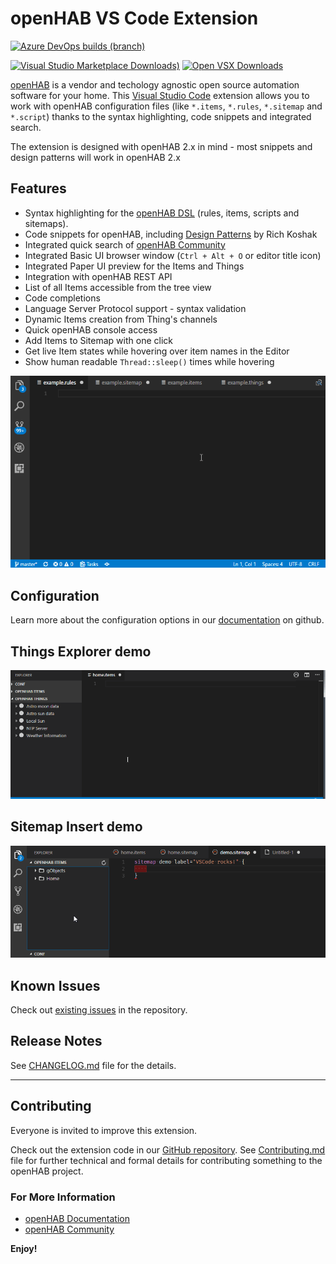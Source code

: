 # openHAB VS Code Extension

[![Azure DevOps builds (branch)][ADOBuildBadgeImage]][ADOBuildBadgeImageLink]

[![Visual Studio Marketplace Downloads)][MarketplaceDownloadBadgeImage]][MarketplaceDownloadBadgeImageLink]
[![Open VSX Downloads][openVsxDownloadBadgeImage]][openVsxDownloadBadgeImageLink]

[openHAB](http://www.openhab.org) is a vendor and techology agnostic open source automation software for your home. This [Visual Studio Code](https://code.visualstudio.com) extension allows you to work with openHAB configuration files (like `*.items`, `*.rules`, `*.sitemap` and `*.script`) thanks to the syntax highlighting, code snippets and integrated search.

The extension is designed with openHAB 2.x in mind - most snippets and design patterns will work in openHAB 2.x

## Features

- Syntax highlighting for the [openHAB DSL](https://www.openhab.org/docs/configuration/) (rules, items, scripts and sitemaps).
- Code snippets for openHAB, including [Design Patterns](https://community.openhab.org/tags/designpattern) by Rich Koshak
- Integrated quick search of [openHAB Community](https://community.openhab.org)
- Integrated Basic UI browser window (`Ctrl + Alt + O` or editor title icon)
- Integrated Paper UI preview for the Items and Things
- Integration with openHAB REST API
- List of all Items accessible from the tree view
- Code completions
- Language Server Protocol support - syntax validation
- Dynamic Items creation from Thing's channels
- Quick openHAB console access
- Add Items to Sitemap with one click
- Get live Item states while hovering over item names in the Editor
- Show human readable `Thread::sleep()` times while hovering

![openHAB2 code snippets](docs/images/openhab-demo.gif)

## Configuration

Learn more about the configuration options in our [documentation](https://github.com/openhab/openhab-vscode/blob/master/docs/USAGE.md) on github.

## Things Explorer demo

![Things Explorer](docs/images/openhab-things.gif)

## Sitemap Insert demo

![Quick insert Items into Sitemap](docs/images/openhab-sitemap-insert.gif)

## Known Issues

Check out [existing issues](https://github.com/openhab/openhab-vscode/issues) in the repository.

## Release Notes

See [CHANGELOG.md](https://github.com/openhab/openhab-vscode/blob/master/CHANGELOG.md) file for the details.

----

## Contributing

Everyone is invited to improve this extension.

Check out the extension code in our [GitHub repository](https://github.com/openhab/openhab-vscode/).
See [Contributing.md](https://github.com/openhab/openhab-vscode/blob/master/CONTRIBUTING.md) file for further technical and formal details for contributing something to the openHAB project.

### For More Information

- [openHAB Documentation](https://www.openhab.org/docs/)
- [openHAB Community](https://community.openhab.org)

**Enjoy!**

[ADOBuildBadgeImage]: https://img.shields.io/azure-devops/build/openhab/82e39b03-2e63-4a34-84ca-3cb57be32202/2/master?logo=azure-pipelines&logoColor=blue
[ADOBuildBadgeImageLink]: https://dev.azure.com/openhab/vscode-openhab/_build?definitionId=2

[ADOTestImage]: https://img.shields.io/azure-devops/tests/openhab/82e39b03-2e63-4a34-84ca-3cb57be32202/2/master?logo=azure-devops&logoColor=blue
[ADOTestImageLink]: https://dev.azure.com/openhab/vscode-openhab/_build?definitionId=2

[LicenseBadgeImage]: https://img.shields.io/badge/license-EPL%202-green.svg (License Information)
[LicenseBadgeImageLink]: https://opensource.org/licenses/EPL-2.0

[MarketplaceRatingBadgeImage]: https://img.shields.io/visual-studio-marketplace/stars/openhab.openhab?color=orange&label=marketplace&logo=visual-studio-code&logoColor=blue (Star rating)
[MarketplaceRatingBadgeImageLink]: https://marketplace.visualstudio.com/items?itemName=openhab.openhab&ssr=false#review-details

[MarketplaceDownloadBadgeImage]: https://img.shields.io/visual-studio-marketplace/d/openhab.openhab?logo=visual-studio-code&logoColor=blue
[MarketplaceDownloadBadgeImageLink]: https://marketplace.visualstudio.com/items?itemName=openhab.openhab

[openVsxDownloadBadgeImage]: https://img.shields.io/open-vsx/dt/openhab/openhab?label=Open%20VSX%20downloads&style=plastic
[openVsxDownloadBadgeImageLink]: https://open-vsx.org/extension/openhab/openhab

[GitHubReleaseBadge]: https://img.shields.io/github/v/release/openhab/openhab-vscode?include_prereleases (latest by date including pre-releases)
[GitHubReleaseBadgeLink]: https://github.com/openhab/openhab-vscode/releases
